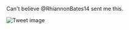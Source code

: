 Can't believe @RhiannonBates14 sent me this.


![Tweet image](/assets/crosspoast/E8YeUprVcBUuAyL.jpg)

